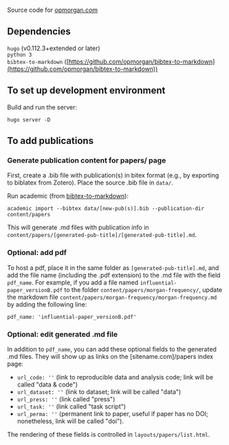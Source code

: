 Source code for [opmorgan.com](https://opmorgan.com)

## Dependencies
```hugo``` (v0.112.3+extended or later)
<br>
```python 3```
<br>
```bibtex-to-markdown``` ([https://github.com/opmorgan/bibtex-to-markdown](https://github.com/opmorgan/bibtex-to-markdown))

## To set up development environment

Build and run the server: 

```
hugo server -D
```


## To add publications

### Generate publication content for papers/ page
First, create a .bib file with publication(s) in bitex format (e.g., by exporting to biblatex from Zotero). Place the source .bib file in ```data/```.

Run academic (from [bibtex-to-markdown](https://github.com/opmorgan/bibtex-to-markdown)): 

```
academic import --bibtex data/[new-pub(s)].bib --publication-dir content/papers
```

This will generate .md files with publication info in `content/papers/[generated-pub-title]/[generated-pub-title].md`.

### Optional: add pdf
To host a pdf, place it in the same folder as `[generated-pub-title].md`, and add the file name (including the .pdf extension) to the .md file with the field `pdf_name`.  For example, if you add a file named `influential-paper_versionB.pdf` to the folder `content/papers/morgan-frequency/`, update the markdown file `content/papers/morgan-frequency/morgan-frequency.md` by adding the following line:

```
pdf_name: 'influential-paper_versionB.pdf'
```

### Optional: edit generated .md file
In addition to `pdf_name`, you can add these optional fields to the generated .md files. They will show up as links on the [sitename.com]/papers index page:
- `url_code: ''` (link to reproducible data and analysis code; link will be called "data & code")
- `url_dataset: ''` (link to dataset; link will be called "data")
- `url_press: ''` (link called "press")
- `url_task: ''` (link called "task script")
- `url_perma: ''` (permanent link to paper, useful if paper has no DOI; nonetheless, link will be called "doi").

The rendering of these fields is controlled in `layouts/papers/list.html`.



